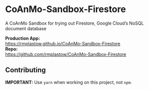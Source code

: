 # CoAnMo-Sandbox-Firestore

A CoAnMo Sandbox for trying out Firestore, Google Cloud’s NoSQL document database

**Production App:**  
https://rmplastow.github.io/CoAnMo-Sandbox-Firestore  
**Repo:**  
https://github.com/rmplastow/CoAnMo-Sandbox-Firestore  

## Contributing

**IMPORTANT:** Use `yarn` when working on this project, not `npm`.
